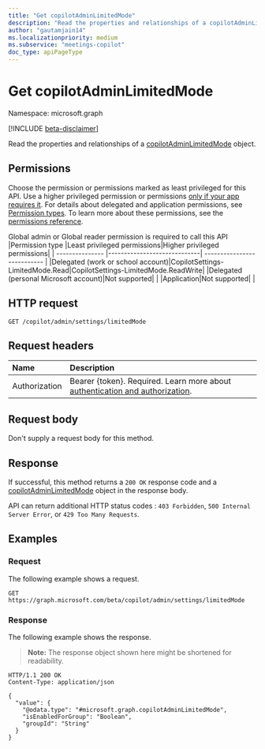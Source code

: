 ```yaml
---
title: "Get copilotAdminLimitedMode"
description: "Read the properties and relationships of a copilotAdminLimitedMode object."
author: "gautamjain14"
ms.localizationpriority: medium
ms.subservice: "meetings-copilot"
doc_type: apiPageType
---
```


# Get copilotAdminLimitedMode

Namespace: microsoft.graph

[!INCLUDE [beta-disclaimer](../../includes/beta-disclaimer.md)]

Read the properties and relationships of a [copilotAdminLimitedMode](../resources/copilotadminlimitedmode.md) object.

## Permissions

Choose the permission or permissions marked as least privileged for this API. Use a higher privileged permission or permissions [only if your app requires it](/graph/permissions-overview#best-practices-for-using-microsoft-graph-permissions). For details about delegated and application permissions, see [Permission types](/graph/permissions-overview#permission-types). To learn more about these permissions, see the [permissions reference](/graph/permissions-reference).

<!-- {
  "blockType": "permissions",
  "name": "copilotadminlimitedmode-get-permissions"
}
-->
Global admin or Global reader permission is required to call this API
|Permission type |Least privileged permissions|Higher privileged permissions|
| --------------- |-----------------------------| --------------------------- |
|Delegated (work or school account)|CopilotSettings-LimitedMode.Read|CopilotSettings-LimitedMode.ReadWrite|
|Delegated (personal Microsoft account)|Not supported| |
|Application|Not supported| |


## HTTP request

<!-- {
  "blockType": "ignored"
}
-->
``` http
GET /copilot/admin/settings/limitedMode
```
## Request headers

|Name|Description|
|:---|:---|
|Authorization|Bearer {token}. Required. Learn more about [authentication and authorization](/graph/auth/auth-concepts).|

## Request body

Don't supply a request body for this method.

## Response

If successful, this method returns a `200 OK` response code and a [copilotAdminLimitedMode](../resources/copilotadminlimitedmode.md) object in the response body.

API can return additional HTTP status codes : `403 Forbidden`, `500 Internal Server Error`, or `429 Too Many Requests`.

## Examples

### Request

The following example shows a request.
<!-- {
  "blockType": "request",
  "name": "get_copilotadminlimitedmode"
}
-->
``` http
GET https://graph.microsoft.com/beta/copilot/admin/settings/limitedMode
```


### Response

The following example shows the response.
>**Note:** The response object shown here might be shortened for readability.
<!-- {
  "blockType": "response",
  "truncated": true,
  "@odata.type": "microsoft.graph.copilotAdminLimitedMode"
}
-->
``` http
HTTP/1.1 200 OK
Content-Type: application/json

{
  "value": {
    "@odata.type": "#microsoft.graph.copilotAdminLimitedMode",
    "isEnabledForGroup": "Boolean",
    "groupId": "String"
  }
}
```

